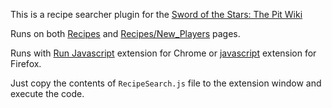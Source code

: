 This is a recipe searcher plugin for the [Sword of the Stars: The Pit Wiki](https://sword-of-the-stars-the-pit.fandom.com/)

Runs on both [Recipes](https://sword-of-the-stars-the-pit.fandom.com/wiki/Recipes) and [Recipes/New_Players](https://sword-of-the-stars-the-pit.fandom.com/wiki/Recipes/New_Players) pages.

Runs with [Run Javascript](https://chrome.google.com/webstore/detail/run-javascript/lmilalhkkdhfieeienjbiicclobibjao) extension for Chrome or [javascript]() extension for Firefox.

Just copy the contents of `RecipeSearch.js` file to the extension window and execute the code.
